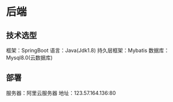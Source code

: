 # 后端

## 技术选型
框架：SpringBoot
语言：Java(Jdk1.8)
持久层框架：Mybatis
数据库：Mysql8.0(云数据库)

## 部署
服务器：阿里云服务器
地址：123.57.164.136:80



